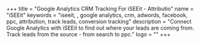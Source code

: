 +++
title = "Google Analytics CRM Tracking For iSEEit - Attributio"
name = "iSEEit"
keywords = "iseeit, , google analytics, crm, adwords, facebook, ppc, attribution, track leads, conversion tracking"
description = "Connect Google Analytics with iSEEit to find out where your leads are coming from. Track leads from the source - from search to ppc."
logo = ""
+++
